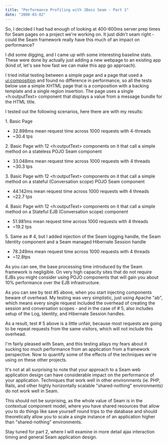 ```yaml
---
title: "Performance Profiling with JBoss Seam - Part 1"
date: "2008-03-02"
---
```


So, I decided I had had enough of looking at 400-600ms server prep times for Seam pages on a project we're working on. It just didn't seam right - could the Seam framework really have this much of an impact on performance?

I did some digging, and I came up with some interesting baseline stats. These were done by actually just adding a new webpage to an existing app (kind of, let's see how fast we can make this app go approach).

I tried initial testing between a simple page and a page that used a <ui:composition> and found no difference in performance, so all the tests below use a simple XHTML page that is a composition with a backing template and a single region insertion. The page uses a single <h:outputText> component that displays a value from a message bundle for the HTML title.

I tested out the following scenarios, here there are with my results:

1\. Basic Page

- 32.898ms mean request time across 1000 requests with 4-threads
- ~30.4 tps

2\. Basic Page with 12 <h:outputText> components on it that call a simple method on a stateless POJO Seam component

- 33.048ms mean request time across 1000 requests with 4 threads
- ~30.3 tps

3\. Basic Page with 12 <h:outputText> components on it that call a simple method on a stateful (Conversation scope) POJO Seam component

- 44.142ms mean request time across 1000 requests with 4 threads
- ~22.7 tps

4\. Basic Page with 12 <h:outputText> components on it that call a simple method on a Stateful EJB (Conversation scope) component

- 51.981ms mean request time across 1000 requests with 4 threads
- ~19.2 tps

5\. Same as # 4, but I added injection of the Seam logging handle, the Seam Identity component and a Seam managed Hibernate Session handle

- 78.249ms mean request time across 1000 requests with 4 threads
- ~12.8tps

As you can see, the base processing time introduced by the Seam framework is negligible. On very high capacity sites that do not require EJBs you might consider using POJO components that will gain you about 10% performance over the EJB infrastructure.

As you can see by test #5 above, when you start injecting components beware of overhead. My testing was very simplistic, just using Apache "ab", which means every single request included the overhead of creating the session and conversation scopes - and in the case of # 5, also includes setup of the Log, Identity, and Hibernate Session handles.

As a result, test # 5 above is a little unfair, because most requests are going to be repeat requests from the same visitors, which will not include this overhead.

I'm fairly pleased with Seam, and this testing allays my fears about it sucking too much performance from an application from a framework perspective. Now to quantify some of the effects of the techniques we're using on these other projects.

It's not at all surprising to note that your approach to a Seam web application design can have considerable impact on the performance of your application. Techniques that work well in other environments (ie. PHP, Rails, and other highly horizontally scalable "shared-nothing" environments) do not work well in Seam.

This should not be surprising, as the whole value of Seam is in the contextual component model, where you have shared resources that allow you to do things like save yourself round trips to the database and should theoretically allow you to scale a single instance of an application higher than "shared-nothing" environments.

Stay tuned for part 2, where I will examine in more detail ajax interaction timing and general Seam application design.
